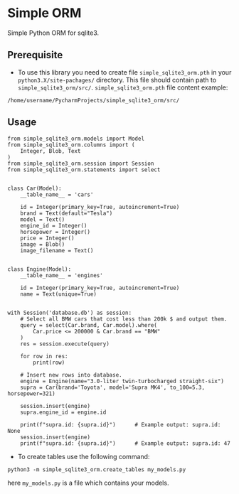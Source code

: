 # Simple ORM
Simple Python ORM for sqlite3.
## Prerequisite
- To use this library you need to create file `simple_sqlite3_orm.pth`
  in your `python3.X/site-pachages/` directory. This file should 
  contain path to `simple_sqlite3_orm/src/`.
  `simple_sqlite3_orm.pth` file content example:
```
/home/username/PycharmProjects/simple_sqlite3_orm/src/
```
## Usage
```
from simple_sqlite3_orm.models import Model
from simple_sqlite3_orm.columns import (
    Integer, Blob, Text
)
from simple_sqlite3_orm.session import Session
from simple_sqlite3_orm.statements import select


class Car(Model):
    __table_name__ = 'cars'

    id = Integer(primary_key=True, autoincrement=True)
    brand = Text(default="Tesla")
    model = Text()
    engine_id = Integer()
    horsepower = Integer()
    price = Integer()
    image = Blob()
    image_filename = Text()


class Engine(Model):
    __table_name__ = 'engines'

    id = Integer(primary_key=True, autoincrement=True)
    name = Text(unique=True)


with Session('database.db') as session:
    # Select all BMW cars that cost less than 200k $ and output them.
    query = select(Car.brand, Car.model).where(
        Car.price <= 200000 & Car.brand == "BMW"
    )
    res = session.execute(query)
    
    for row in res:
        print(row)
        
    # Insert new rows into database.
    engine = Engine(name="3.0-liter twin-turbocharged straight-six")
    supra = Car(brand='Toyota', model='Supra MK4', to_100=5.3, horsepower=321)
    
    session.insert(engine)
    supra.engine_id = engine.id
    
    print(f"supra.id: {supra.id}")      # Example output: supra.id: None
    session.insert(engine)
    print(f"supra.id: {supra.id}")      # Example output: supra.id: 47

```

- To create tables use the following command:
```
python3 -m simple_sqlite3_orm.create_tables my_models.py
```
here `my_models.py` is a file which contains your models.
